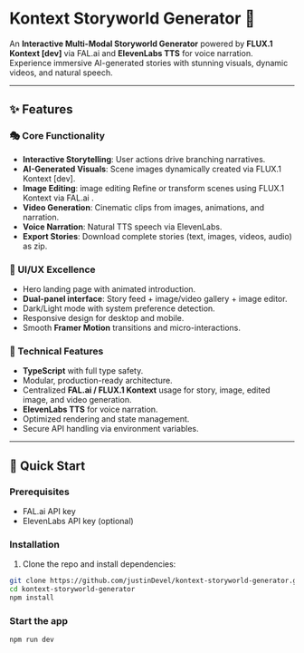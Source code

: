 # Kontext Storyworld Generator 🌟

An **Interactive Multi-Modal Storyworld Generator** powered by **FLUX.1 Kontext [dev]** via FAL.ai and **ElevenLabs TTS** for voice narration. Experience immersive AI-generated stories with stunning visuals, dynamic videos, and natural speech.

---

## ✨ Features

### 🎭 Core Functionality
- **Interactive Storytelling**: User actions drive branching narratives.
- **AI-Generated Visuals**: Scene images dynamically created via FLUX.1 Kontext [dev].
- **Image Editing**: image editing Refine or transform scenes using FLUX.1 Kontext via FAL.ai .
- **Video Generation**: Cinematic clips from images, animations, and narration.
- **Voice Narration**: Natural TTS speech via ElevenLabs.
- **Export Stories**: Download complete stories (text, images, videos, audio) as zip.

### 🎨 UI/UX Excellence
- Hero landing page with animated introduction.
- **Dual-panel interface**: Story feed + image/video gallery + image editor.
- Dark/Light mode with system preference detection.
- Responsive design for desktop and mobile.
- Smooth **Framer Motion** transitions and micro-interactions.

### 🔧 Technical Features
- **TypeScript** with full type safety.
- Modular, production-ready architecture.
- Centralized **FAL.ai / FLUX.1 Kontext** usage for story, image, edited image, and video generation.
- **ElevenLabs TTS** for voice narration.
- Optimized rendering and state management.
- Secure API handling via environment variables.

---

## 🚀 Quick Start

### Prerequisites
- FAL.ai API key  
- ElevenLabs API key  (optional)

### Installation
1. Clone the repo and install dependencies:
```bash
git clone https://github.com/justinDevel/kontext-storyworld-generator.git
cd kontext-storyworld-generator
npm install
```
### Start the app

```bash
npm run dev
```

